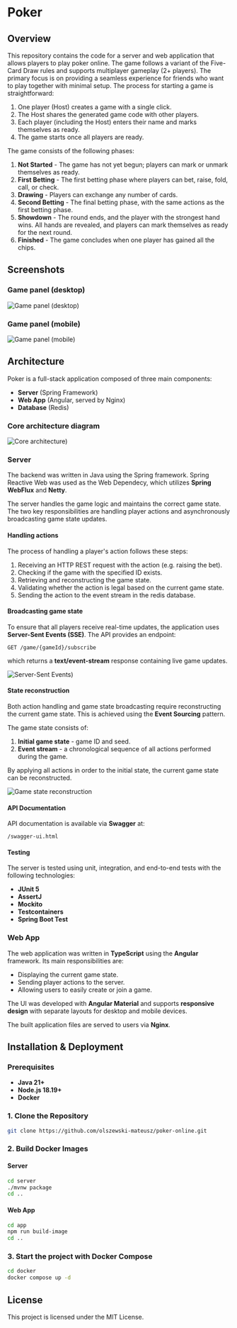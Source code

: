 # Poker

## Overview
This repository contains the code for a server and web application that allows players to play poker online. The game follows a variant of the Five-Card Draw rules and supports multiplayer gameplay (2+ players). The primary focus is on providing a seamless experience for friends who want to play together with minimal setup. The process for starting a game is straightforward:

1. One player (Host) creates a game with a single click.
2. The Host shares the generated game code with other players.
3. Each player (including the Host) enters their name and marks themselves as ready.
4. The game starts once all players are ready.

The game consists of the following phases:

1. **Not Started** - The game has not yet begun; players can mark or unmark themselves as ready.
2. **First Betting** - The first betting phase where players can bet, raise, fold, call, or check.
3. **Drawing** - Players can exchange any number of cards.
4. **Second Betting** - The final betting phase, with the same actions as the first betting phase.
5. **Showdown** - The round ends, and the player with the strongest hand wins. All hands are revealed, and players can mark themselves as ready for the next round.
6. **Finished** - The game concludes when one player has gained all the chips.

## Screenshots

### Game panel (desktop)
![Game panel (desktop)](images/game_desktop.png)

### Game panel (mobile)
![Game panel (mobile)](images/game_mobile.png)

## Architecture

Poker is a full-stack application composed of three main components:

- **Server** (Spring Framework)
- **Web App** (Angular, served by Nginx)
- **Database** (Redis)

### Core architecture diagram
![Core architecture)](images/architecture.png)

### Server

The backend was written in Java using the Spring framework. Spring Reactive Web was used as the Web Dependecy, which utilizes **Spring WebFlux** and **Netty**.

The server handles the game logic and maintains the correct game state. The two key responsibilities are handling player actions and asynchronously broadcasting game state updates.

#### Handling actions

The process of handling a player's action follows these steps:

1. Receiving an HTTP REST request with the action (e.g. raising the bet).
2. Checking if the game with the specified ID exists.
3. Retrieving and reconstructing the game state.
4. Validating whether the action is legal based on the current game state.
5. Sending the action to the event stream in the redis database.

#### Broadcasting game state

To ensure that all players receive real-time updates, the application uses **Server-Sent Events (SSE)**. The API provides an endpoint:
```
GET /game/{gameId}/subscribe
```
which returns a **text/event-stream** response containing live game updates.

![Server-Sent Events)](images/sse.png)

#### State reconstruction

Both action handling and game state broadcasting require reconstructing the current game state. This is achieved using the **Event Sourcing** pattern.

The game state consists of:
1. **Initial game state** - game ID and seed.
2. **Event stream** - a chronological sequence of all actions performed during the game.

By applying all actions in order to the initial state, the current game state can be reconstructed.

![Game state reconstruction](images/game_state.png)

#### API Documentation

API documentation is available via **Swagger** at:
```
/swagger-ui.html
```

#### Testing

The server is tested using unit, integration, and end-to-end tests with the following technologies:

- **JUnit 5**
- **AssertJ**
- **Mockito**
- **Testcontainers**
- **Spring Boot Test**

### Web App

The web application was written in **TypeScript** using the **Angular** framework. Its main responsibilities are:

- Displaying the current game state.
- Sending player actions to the server.
- Allowing users to easily create or join a game.

The UI was developed with **Angular Material** and supports **responsive design** with separate layouts for desktop and mobile devices.

The built application files are served to users via **Nginx**.

## Installation & Deployment

### Prerequisites
- **Java 21+**
- **Node.js 18.19+**
- **Docker**

### 1. Clone the Repository
```sh
git clone https://github.com/olszewski-mateusz/poker-online.git
```

### 2. Build Docker Images

#### Server
```sh
cd server
./mvnw package
cd ..
```

#### Web App
```sh
cd app
npm run build-image
cd ..
```

### 3. Start the project with Docker Compose
```sh
cd docker
docker compose up -d
```

## License
This project is licensed under the MIT License.

